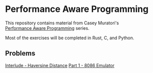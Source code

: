 # Performance Aware Programming

This repository contains material from Casey Muratori's  
[Performance Aware Programming](https://www.computerenhance.com/) series.

Most of the exercises will be completed in Rust, C, and Python.


## Problems

[Interlude - Haversine Distance](./01_haversine)
[Part 1 - 8086 Emulator](./emu8086)

